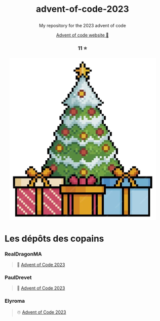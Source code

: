 
# <p align="center">advent-of-code-2023<p>
<p align="center">My repository for the 2023 advent of code</p>

<p align="center"><a href="https://adventofcode.com/2023">Advent of code website 🎅</a></p>

### <p align="center">11 ⭐</p>
<p align="center">
    <img src="./assets/fir.png" alt="fir image">
</p>

# Les dépôts des copains

### RealDragonMA

> 🎄 [Advent of Code 2023](https://github.com/RealDragonMA/Advent-of-code-2023)

### PaulDrevet

> 🎁 [Advent of Code 2023](https://github.com/PaulDrevet/advent_of_code_2023)</center>

### Elyroma

> ☃️ [Advent of Code 2023](https://github.com/Elyroma/AdventOfCode)</center>


